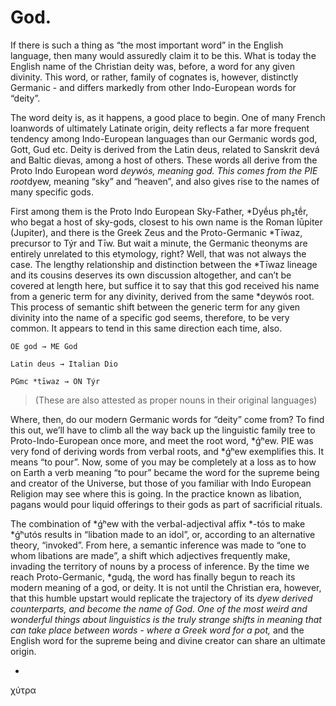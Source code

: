 # God.

If there is such a thing as “the most important word” in the English language, then many would assuredly claim it to be this. What is today the English name of the Christian deity was, before, a word for any given divinity. This word, or rather, family of cognates is, however, distinctly Germanic - and differs markedly from other Indo-European words for “deity”.


The word deity is, as it happens, a good place to begin. One of many French loanwords of ultimately Latinate origin, deity reflects a far more frequent tendency among Indo-European languages than our Germanic words god, Gott, Gud etc. Deity is derived from the Latin deus, related to Sanskrit devá and Baltic dievas, among a host of others. These words all derive from the Proto Indo European word *deywós, meaning god. This comes from the PIE root*dyew, meaning “sky” and “heaven”, and also gives rise to the names of many specific gods. 


First among them is the Proto Indo European Sky-Father, *Dyḗus ph₂tḗr, who begat a host of sky-gods, closest to his own name is the Roman Iūpiter (Jupiter), and there is the Greek Zeus and the Proto-Germanic *Tīwaz, precursor to Týr and Tīw. But wait a minute, the Germanic theonyms are entirely unrelated to this etymology, right? Well, that was not always the case. The lengthy relationship and distinction between the *Tīwaz lineage and its cousins deserves its own discussion altogether, and can’t be covered at length here, but suffice it to say that this god received his name from a generic term for any divinity, derived from the same *deywós root. This process of semantic shift between the generic term for any given divinity into the name of a specific god seems, therefore, to be very common. It appears to tend in this same direction each time, also.


	OE god → ME God

	Latin deus → Italian Dio

	PGmc *tīwaz → ON Týr 


> (These are also attested as proper nouns in their original languages)


Where, then, do our modern Germanic words for “deity” come from? To find this out, we’ll have to climb all the way back up the linguistic family tree to Proto-Indo-European once more, and meet the root word, *ǵʰew. PIE was very fond of deriving words from verbal roots, and *ǵʰew exemplifies this. It means “to pour”. Now, some of you may be completely at a loss as to how on Earth a verb meaning “to pour” became the word for the supreme being and creator of the Universe, but those of you familiar with Indo European Religion may see where this is going. In the practice known as libation, pagans would pour liquid offerings to their gods as part of sacrificial rituals. 


The combination of *ǵʰew with the verbal-adjectival affix *-tós to make *ǵʰutós results in “libation made to an idol”, or, according to an alternative theory, “invoked”. From here, a semantic inference was made to “one to whom libations are made”, a shift which adjectives frequently make, invading the territory of nouns by a process of inference. By the time we reach Proto-Germanic, *gudą, the word has finally begun to reach its modern meaning of a god, or deity. It is not until the Christian era, however, that this humble upstart would replicate the trajectory of its *dyew derived counterparts, and become the name of God. One of the most weird and wonderful things about linguistics is the truly strange shifts in meaning that can take place between words - where a Greek word for a pot,* and the English word for the supreme being and divine creator can share an ultimate origin.


*

χύτρα

